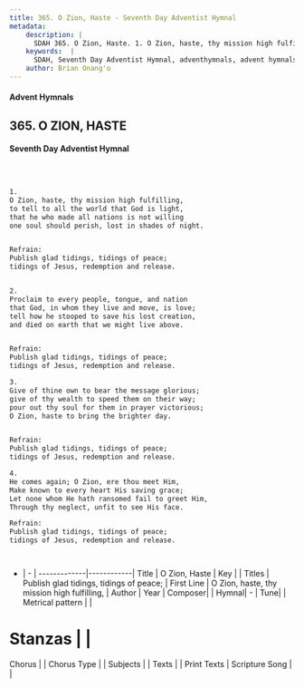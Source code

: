 ```yaml
---
title: 365. O Zion, Haste - Seventh Day Adventist Hymnal
metadata:
    description: |
      SDAH 365. O Zion, Haste. 1. O Zion, haste, thy mission high fulfilling, to tell to all the world that God is light, that he who made all nations is not willing one soul should perish, lost in shades of night. 
    keywords:  |
      SDAH, Seventh Day Adventist Hymnal, adventhymnals, advent hymnals, O Zion, Haste, O Zion, haste, thy mission high fulfilling, ,Publish glad tidings, tidings of peace;
    author: Brian Onang'o
---
```


#### Advent Hymnals
## 365. O ZION, HASTE
#### Seventh Day Adventist Hymnal

```txt



1.
O Zion, haste, thy mission high fulfilling,
to tell to all the world that God is light,
that he who made all nations is not willing
one soul should perish, lost in shades of night.


Refrain:
Publish glad tidings, tidings of peace;
tidings of Jesus, redemption and release.


2.
Proclaim to every people, tongue, and nation
that God, in whom they live and move, is love;
tell how he stooped to save his lost creation,
and died on earth that we might live above.


Refrain:
Publish glad tidings, tidings of peace;
tidings of Jesus, redemption and release.

3.
Give of thine own to bear the message glorious;
give of thy wealth to speed them on their way;
pour out thy soul for them in prayer victorious;
O Zion, haste to bring the brighter day.


Refrain:
Publish glad tidings, tidings of peace;
tidings of Jesus, redemption and release.

4.
He comes again; O Zion, ere thou meet Him,
Make known to every heart His saving grace;
Let none whom He hath ransomed fail to greet Him,
Through thy neglect, unfit to see His face.

Refrain:
Publish glad tidings, tidings of peace;
tidings of Jesus, redemption and release.




```

- |   -  |
-------------|------------|
Title | O Zion, Haste |
Key |  |
Titles | Publish glad tidings, tidings of peace; |
First Line | O Zion, haste, thy mission high fulfilling, |
Author | 
Year | 
Composer|  |
Hymnal|  - |
Tune|  |
Metrical pattern | |
# Stanzas |  |
Chorus |  |
Chorus Type |  |
Subjects |  |
Texts |  |
Print Texts | 
Scripture Song |  |
  
